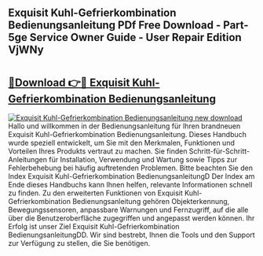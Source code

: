 ## Exquisit Kuhl-Gefrierkombination Bedienungsanleitung PDf Free Download - Part-5ge Service Owner Guide - User Repair Edition VjWNy

# <h2><a href="http://df2ln5.blite.top/?on=Exquisit+Kuhl-Gefrierkombination+Bedienungsanleitung">🔗Download 👉🔴 Exquisit Kuhl-Gefrierkombination Bedienungsanleitung</a></h2>

[![Exquisit Kuhl-Gefrierkombination Bedienungsanleitung new download](https://i.imgur.com/lujVjoI.png)](http://df2ln5.blite.top/?on=Exquisit+Kuhl-Gefrierkombination+Bedienungsanleitung)
Hallo und willkommen in der Bedienungsanleitung für Ihren brandneuen Exquisit Kuhl-Gefrierkombination Bedienungsanleitung. Dieses Handbuch wurde speziell entwickelt, um Sie mit den Merkmalen, Funktionen und Vorteilen Ihres Produkts vertraut zu machen. Sie finden Schritt-für-Schritt-Anleitungen für Installation, Verwendung und Wartung sowie Tipps zur Fehlerbehebung bei häufig auftretenden Problemen. Bitte beachten Sie den Index Exquisit Kuhl-Gefrierkombination BedienungsanleitungD Der Index am Ende dieses Handbuchs kann Ihnen helfen, relevante Informationen schnell zu finden. Zu den erweiterten Funktionen von Exquisit Kuhl-Gefrierkombination Bedienungsanleitung gehören Objekterkennung, Bewegungssensoren, anpassbare Warnungen und Fernzugriff, auf die alle über die Benutzeroberfläche zugegriffen und angepasst werden können. Ihr Erfolg ist unser Ziel Exquisit Kuhl-Gefrierkombination BedienungsanleitungDD. Wir sind bestrebt, Ihnen die Tools und den Support zur Verfügung zu stellen, die Sie benötigen.
